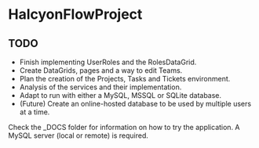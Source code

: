 # HalcyonFlowProject

## TODO
- Finish implementing UserRoles and the RolesDataGrid.
- Create DataGrids, pages and a way to edit Teams.
- Plan the creation of the Projects, Tasks and Tickets environment.
- Analysis of the services and their implementation.
- Adapt to run with either a MySQL, MSSQL or SQLite database.
- (Future) Create an online-hosted database to be used by multiple users at a time.

Check the _DOCS folder for information on how to try the application. A MySQL server (local or remote) is required.
